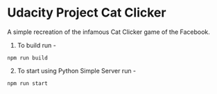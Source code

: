 Udacity Project Cat Clicker
======
A simple recreation of the infamous Cat Clicker game of the Facebook.

1. To build run -
```shell
npm run build
```

2. To start using Python Simple Server run -
```shell
npm run start
```